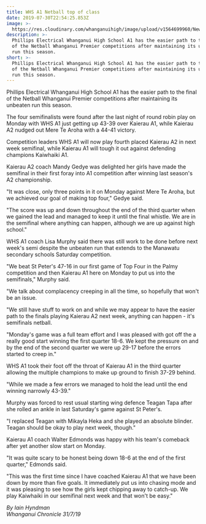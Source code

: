 ```yaml
---
title: WHS A1 Netball top of class
date: 2019-07-30T22:54:25.853Z
image: >-
  https://res.cloudinary.com/whanganuihigh/image/upload/v1564699960/News/A1-netball-crop.on-Monday-night.jpg
description: >-
  Phillips Electrical Whanganui High School A1 has the easier path to the final
  of the Netball Whanganui Premier competitions after maintaining its unbeaten
  run this season.
short: >-
  Phillips Electrical Whanganui High School A1 has the easier path to the final
  of the Netball Whanganui Premier competitions after maintaining its unbeaten
  run this season.
---
```

Phillips Electrical Whanganui High School A1 has the easier path to the final of the Netball Whanganui Premier competitions after maintaining its unbeaten run this season.

The four semifinalists were found after the last night of round robin play on Monday with WHS A1 just getting up 43-39 over Kaierau A1, while Kaierau A2 nudged out Mere Te Aroha with a 44-41 victory.

Competition leaders WHS A1 will now play fourth placed Kaierau A2 in next week semifinal, while Kaierau A1 will tough it out against defending champions Kaiwhaiki A1.

Kaierau A2 coach Mandy Gedye was delighted her girls have made the semifinal in their first foray into A1 competition after winning last season's A2 championship.

"It was close, only three points in it on Monday against Mere Te Aroha, but we achieved our goal of making top four," Gedye said.

"The score was up and down throughout the end of the third quarter when we gained the lead and managed to keep it until the final whistle. We are in the semifinal where anything can happen, although we are up against high school."

WHS A1 coach Lisa Murphy said there was still work to be done before next week's semi despite the unbeaten run that extends to the Manawatu secondary schools Saturday competition.

"We beat St Peter's 47-16 in our first game of Top Four in the Palmy competition and then Kaierau A1 here on Monday to put us into the semifinals," Murphy said.

"We talk about complacency creeping in all the time, so hopefully that won't be an issue.

"We still have stuff to work on and while we may appear to have the easier path to the finals playing Kaierau A2 next week, anything can happen - it's semifinals netball.

"Monday's game was a full team effort and I was pleased with got off the a really good start winning the first quarter 18-6. We kept the pressure on and by the end of the second quarter we were up 29-17 before the errors started to creep in."

WHS A1 took their foot off the throat of Kaierau A1 in the third quarter allowing the multiple champions to make up ground to finish 37-29 behind.

"While we made a few errors we managed to hold the lead until the end winning narrowly 43-39."

Murphy was forced to rest usual starting wing defence Teagan Tapa after she rolled an ankle in last Saturday's game against St Peter's.

"I replaced Teagan with Mikayla Heka and she played an absolute blinder. Teagan should be okay to play next week, though."

Kaierau A1 coach Walter Edmonds was happy with his team's comeback after yet another slow start on Monday.

"It was quite scary to be honest being down 18-6 at the end of the first quarter," Edmonds said.

"This was the first time since I have coached Kaierau A1 that we have been down by more than five goals. It immediately put us into chasing mode and it was pleasing to see how the girls kept chipping away to catch-up. We play Kaiwhaiki in our semifinal next week and that won't be easy."

_By Iain Hyndman_  
_Whanganui Chronicle 31/7/19_
